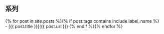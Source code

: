 ## 系列

{% for post in site.posts %}{% if post.tags contains include.label_name %} - [{{ post.title }}]({{ post.url }})
{% endif %}{% endfor %}
